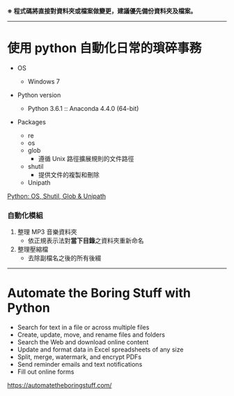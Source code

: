 **※ 程式碼將直接對資料夾或檔案做變更，建議優先備份資料夾及檔案。**

---

# 使用 python 自動化日常的瑣碎事務

* OS
    * Windows 7

* Python version
    * Python 3.6.1 :: Anaconda 4.4.0 (64-bit)

* Packages
    * re
    * os
    * glob
        * 遵循 Unix 路徑擴展規則的文件路徑
    * shutil
        * 提供文件的複製和刪除
    * Unipath

[Python: OS, Shutil, Glob & Unipath](https://lukewickstead.wordpress.com/2015/06/12/os-shutil-glob-unipath/)

### 自動化模組

1. 整理 MP3 音樂資料夾
    * 依正規表示法對**當下目錄**之資料夾重新命名
2. 整理壓縮檔
    * 去除副檔名之後的所有後綴

---

# Automate the Boring Stuff with Python

* Search for text in a file or across multiple files
* Create, update, move, and rename files and folders
* Search the Web and download online content
* Update and format data in Excel spreadsheets of any size
* Split, merge, watermark, and encrypt PDFs
* Send reminder emails and text notifications
* Fill out online forms

https://automatetheboringstuff.com/


